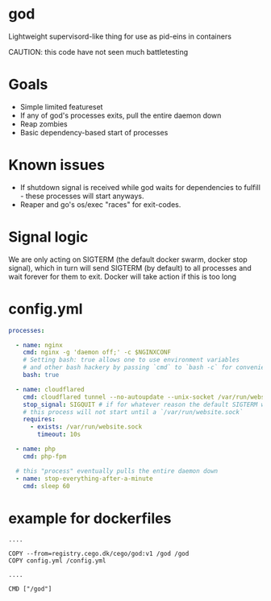 # god

Lightweight supervisord-like thing for use as pid-eins in containers

CAUTION: this code have not seen much battletesting

# Goals

* Simple limited featureset
* If any of god's processes exits, pull the entire daemon down
* Reap zombies
* Basic dependency-based start of processes

# Known issues

* If shutdown signal is received while god waits for dependencies to fulfill - these processes will start anyways.
* Reaper and go's os/exec "races" for exit-codes. 

# Signal logic

We are only acting on SIGTERM (the default docker swarm, docker stop signal), which in turn will 
send SIGTERM (by default) to all processes and wait forever for them to exit. 
Docker will take action if this is too long

# config.yml

```yaml
processes:

  - name: nginx
    cmd: nginx -g 'daemon off;' -c $NGINXCONF
    # Setting bash: true allows one to use environment variables
    # and other bash hackery by passing `cmd` to `bash -c` for convenience
    bash: true

  - name: cloudflared
    cmd: cloudflared tunnel --no-autoupdate --unix-socket /var/run/website.sock
    stop_signal: SIGQUIT # if for whatever reason the default SIGTERM wont do 
    # this process will not start until a `/var/run/website.sock` 
    requires:
      - exists: /var/run/website.sock
        timeout: 10s

  - name: php
    cmd: php-fpm

  # this "process" eventually pulls the entire daemon down
  - name: stop-everything-after-a-minute
    cmd: sleep 60
```

# example for dockerfiles


```
.... 

COPY --from=registry.cego.dk/cego/god:v1 /god /god
COPY config.yml /config.yml

....

CMD ["/god"]
```

